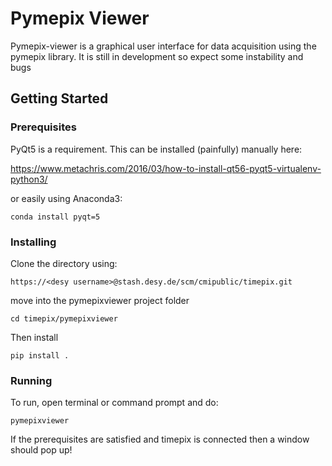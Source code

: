 # Pymepix Viewer

Pymepix-viewer is a graphical user interface for data acquisition using the pymepix library. It is still in development so expect some instability and bugs

## Getting Started


### Prerequisites

PyQt5 is a requirement. This can be installed (painfully) manually here:

https://www.metachris.com/2016/03/how-to-install-qt56-pyqt5-virtualenv-python3/

or easily using Anaconda3:

```
conda install pyqt=5
```



### Installing
Clone the directory using:

```
https://<desy username>@stash.desy.de/scm/cmipublic/timepix.git
```

move into the pymepixviewer project folder

```
cd timepix/pymepixviewer
```

Then install

```
pip install .
```

### Running

To run, open terminal or command prompt and do:

```
pymepixviewer
```

If the prerequisites are satisfied and timepix is connected then a window should pop up!